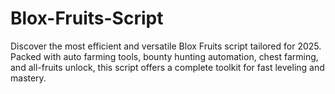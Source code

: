 # Blox-Fruits-Script
Discover the most efficient and versatile Blox Fruits script tailored for 2025. Packed with auto farming tools, bounty hunting automation, chest farming, and all-fruits unlock, this script offers a complete toolkit for fast leveling and mastery.
